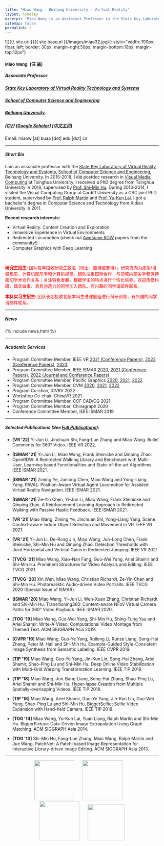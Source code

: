 ```yaml
---
title: "Miao Wang - Beihang University - Virtual Reality"
layout: homelay
excerpt: "Miao Wang is an Assistant Professor in the State Key Laboratory of Virtual Reality Technology and Systems at Beihang University"
sitemap: false
permalink: /
---
```


<!-- <center>
<figure>
  <img src="{{ site.url }}{{ site.baseurl }}/images/miaocircle.png" style="width: 180px">

</figure>
</center>
<br/> -->

<!-- ***
**I will join the Key State Laboratory of Virtual Reality and Systems, Beihang University in Oct. 2018.**

*** -->

![]({{ site.url }}{{ site.baseurl }}/images/miao32.jpg){: style="width: 190px; float: left; border: 30px; margin-right:50px; margin-bottom:10px; margin-top:12px"}

<!-- ###  **Miao Wang** -->

<div><h4 style="font-family: HelveticaNeue-Light, arial, 'Optima','aleSC', Helvetica Neue, Source Sans Pro,Arial"><b>Miao Wang &nbsp;(汪 淼)</b></h4> </div>

##### Associate Professor

##### [State Key Laboratory of Virtual Reality Technology and Systems](http://vrlab.buaa.edu.cn)

##### [School of Computer Science and Engineering](http://scse.buaa.edu.cn/index.htm)

<!-- ##### [Research Institute for Frontier Science](http://qyy.buaa.edu.cn/) -->

<!-- ##### School of Computer Science and Engineering -->

##### [Beihang University](https://www.buaa.edu.cn/)

##### [[CV](http://miaowang.me/CV.pdf)] [[Google Scholar](https://scholar.google.com/citations?user=BaOhbFsAAAAJ&hl=en)] [[中文主页](http://shi.buaa.edu.cn/wangmiao/zh_CN/index.htm)]


Email: miaow [at] buaa [dot] edu [dot] cn 

<!-- ##### Office: Room G-703, New Main Building, Beihang University -->


<!-- [[中文主页](https://scholar.google.com/citations?user=AAwLfKUAAAAJ&hl=en)]  -->



<!-- ##### *Assistant Professor*

##### *Visual Computing Group.

##### *Key State Laboratory of Virtual Reality and Systems*

##### *Beihang University* -->

<!--2<br> -->


<!-- <p style="color:red">Our team is looking for passionate PhD students, master students and undergraduate intern students to do research in virtual reality, computer graphics and computer vision. If interested, [please feel free to send me an email with your resume.](mailto:miaowang.me@gmail.com)</p> -->

<!-- **北航虚拟现实技术与系统国家重点实验室可视媒体计算团队（胡事民教授团队）招收博士研究生、硕士研究生和北航有志于学术研究的优秀本科实习学生。研究课题包括：虚拟现实、计算机图形学和计算机视觉，请访问链接[关于招生]({{ site.url }}{{ site.baseurl }}/misc)查阅详细信息。** -->

***

##### **Short Bio** 


I am an associate professor with the [State Key Laboratory of Virtual Reality Technology and Systems](http://vrlab.buaa.edu.cn), [School of Computer Science and Engineering](http://scse.buaa.edu.cn), Beihang University. In 2016-2018, I did postdoc research in [Visual Media Computing](http://cg.cs.tsinghua.edu.cn) at Tsinghua University. I received a PhD degree from Tsinghua University in 2016, supervised by [Prof. Shi-Min Hu](http://cg.cs.tsinghua.edu.cn/prof_hu.htm). During 2013-2014, I visited the Visual Computing Group at Cardiff University as a CSC joint PhD student, supervised by [Prof. Ralph Martin](https://www.cardiff.ac.uk/people/view/118143-martin-ralph) and [Prof. Yu-Kun Lai](https://users.cs.cf.ac.uk/Yukun.Lai/). I got a bachelor's degree in Computer Science and Technology from Xidian University in 2011. 

<!-- I am serving on the S&T Program Committee of [ISMAR 2020](http://ismar20.org) and Program Committees of [PG 2020](https://pg2020.org/) and [CVM 2020](http://iccvm.org/2020/). I was a Conference Committee member of [ISMAR 2019](http://ismar19.org) and reviewed technical papers for SIGGRAPH/SIGGRAPH Asia, IEEE VR, ISMAR, Pacific Graphics, CVM conferences, and ACM TOG, IEEE TVCG, Computer Graphics Forum, The Visual Computer, JCST, CVM journals. -->

<!-- My research goals are to computationally help humans create, explore, and edit visual media, especially for VR/AR.  -->

**Recent research interests:**

* Virtual Reality: Content Creation and Exploration
* Immersive Experience in Virtual Environments
* Redirected Locomotion (check out [Awesome RDW](https://github.com/yaoling1997/Awesome-RDW) papers from the community!)
* Computer Graphics with Deep Learning



<!-- <button type="button" class="btn btn-lg btn-primary"><a href="mailto:miaow@buaa.edu.cn" style="color:white">I am looking for undergraduate interns to work with me. If interested, please feel free to drop me an email.</a></button> -->

<br>

<!-- <p style="color:red"><b>博士后招聘: </b>
鹏城实验室招聘博士后。研究方向：虚拟/增强现实远程协同交互、基于深度学习的图形图像生成等。工作地点：深圳。待遇优厚，详见 <a href="https://hr.pcl.ac.cn/wt/pengchenglab/web/index/showNewsColumnInfoN300!getNewsById?brandCode=1&webColumnId=100801"><u>鹏城实验室博士后招收简章</u></a>。如有兴趣申报，请与我邮件联系。</p> -->

<p style="color:red"><b>研究生招生: </b>
团队每年招收研究生数名（硕士、直博或普博），研究方向为虚拟/增强现实、计算机图形学和计算机视觉。团队注重国际合作，与领域内顶尖学者保持密切学术合作关系；关注特色发展，根据学生的特点进行个性化培养。欢迎热爱科研、踏实做事、具有创造力的同学加入团队。有兴趣的同学请邮件联系。</p>

<p style="color:red"><b>本科实习生招生: </b>
团队长期接收北航本科生进课题组进行科研训练，有兴趣的同学请邮件联系。</p>

<!-- <p style="color:red"><b><u>Recruitment:</u> I am looking for undergraduate interns to work with me. If interested, please feel free to shoot me an email with your CV\.</b></p> -->





<!-- <alert class="btn btn-lg btn-primary"><a href="mailto:miaow@buaa.edu.cn" style="color:white">I am looking for undergraduate interns to work with me. If interested, please feel free to drop me an email.</a></button> -->
	


 <!-- **I am looking for undergraduate interns to work with me. If interested, please feel free to drop me an email.** -->

***

##### **News** 

{% include news.html %}

***

##### **Academic Services** 

+  Program Committee Member, IEEE VR [<u>2021 (Conference Papers)</u>](https://ieeevr.org/2021/), [<u>2022 (Conference Papers)</u>](https://ieeevr.org/2022/), [<u>2023</u>](https://ieeevr.org/2023/)
+  Program Committee Member, IEEE ISMAR [<u>2020</u>](https://ismar20.org/), [<u>2021 (Conference Papers)</u>](https://ismar21.org/), [<u>2022 (Journal and Conference Papers)</u>](https://ismar2022.org/)
+  Program Committee Member, Pacific Graphics [<u>2020</u>](https://pg2020.org/), [<u>2021</u>](https://pg2021.org/), [<u>2022</u>](https://pg2022.org/)
+  Program Committee Member, CVM [<u>2020</u>](http://iccvm.org/2020/), [<u>2021</u>](http://iccvm.org/2021/), [<u>2022</u>](http://iccvm.org/2022/)
+  Program Co-chair, ICVRV 2022
+  Workshop Co-chair, ChinaVR 2021
+  Program Committee Member, CCF CAD/CG 2021
+  Program Committee Member, Chinagraph 2020
+  Conference Committee Member, IEEE ISMAR 2019

***

<!-- ##### **Awards**

+ Young Elite Scientists Sponsorship Program by China Graphics Society, 2019
+ National Science and Technology Progress Award of China (Second Class Prize, 9th Achiever), 2018

*** -->

##### **Selected Publications** (See [Full Publications](http://miaowang.me/publications)):

+  **[VR \'22]** Yi-Jun Li, Jinchuan Shi, Fang-Lue Zhang and Miao Wang. Bullet Comments for 360° Video. IEEE VR 2022.

+  **[ISMAR \'21]** Yi-Jun Li, Miao Wang, Frank Steinicke and Qinping Zhao. OpenRDW: A Redirected Walking Library and Benchmark with Multi-User, Learning-based Functionalities and State-of-the-art Algorithms. IEEE ISMAR 2021.

+  **[ISMAR \'21]** Ziming Ye, Junlong Chen, Miao Wang and Yong-Liang Yang. PAVAL: Position-Aware Virtual Agent Locomotion for Assisted Virtual Reality Navigation. IEEE ISMAR 2021.

+  **[ISMAR \'21]** Ze-Yin Chen, Yi-Jun Li, Miao Wang, Frank Steinicke and Qinping Zhao. A Reinforcement Learning Approach to Redirected Walking with Passive Haptic Feedback. IEEE ISMAR 2021.

+  **[VR \'21]** Miao Wang, Ziming Ye, Jinchuan Shi, Yong-Liang Yang. Scene Context-aware Indoor Object Selection and Movement in VR. IEEE VR 2021.

+  **[VR \'21]** Yi-Jun Li, De-Rong Jin, Miao Wang, Jun-Long Chen, Frank Steinicke, Shi-Min Hu and Qinping Zhao. Detection Thresholds with Joint Horizontal and Vertical Gains in Redirected Jumping. IEEE VR 2021.

+  **[TVCG \'21]** Miao Wang, Xiao-Nan Fang, Guo-Wei Yang, Ariel Shamir and Shi-Min Hu. Prominent Structures for Video Analysis and Editing. IEEE TVCG 2021.

+  **[TVCG \'20]** Xin Wen, Miao Wang, Christian Richardt, Ze-Yin Chen and Shi-Min Hu. Photorealistic Audio-driven Video Portraits. IEEE TVCG 2020 (Special Issue of ISMAR).

+  **[ISMAR \'20]** Miao Wang, Yi-Jun Li, Wen-Xuan Zhang, Christian Richardt and Shi-Min Hu. Transitioning360: Content-aware NFoV Virtual Camera Paths for 360° Video Playback. IEEE ISMAR 2020.


+  **[TOG \'19]** Miao Wang, Guo-Wei Yang, Shi-Min Hu, Shing-Tung Yau and Ariel Shamir. Write-A-Video: Computational Video Montage from Themed Text. ACM SIGGRAPH Asia 2019.


+  **[CVPR \'19]** Miao Wang, Guo-Ye Yang, Ruilong Li, Runze Liang, Song-Hai Zhang, Peter M. Hall and Shi-Min Hu. Example-Guided Style-Consistent Image Synthesis from Semantic Labeling. IEEE CVPR 2019.


+  **[TIP \'19]** Miao Wang, Guo-Ye Yang, Jin-Kun Lin, Song-Hai Zhang, Ariel Shamir, Shao-Ping Lu and Shi-Min Hu. Deep Online Video Stabilization with Multi-Grid Warping Transformation Learning. IEEE TIP 2019.

+  **[TIP \'18]** Miao Wang, Jun-Bang Liang, Song-Hai Zhang, Shao-Ping Lu, Ariel Shamir and Shi-Min Hu. Hyper-lapse Creation from Multiple Spatially-overlapping Videos. IEEE TIP 2018.

+  **[TIP \'18]** Miao Wang, Ariel Shamir, Guo-Ye Yang, Jin-Kun Lin, Guo-Wei Yang, Shao-Ping Lu and Shi-Min Hu. BiggerSelfie: Selfie Video Expansion with Hand-held Camera. IEEE TIP 2018.

+  **[TOG \'14]** Miao Wang, Yu-Kun Lai, Yuan Liang, Ralph Martin and Shi-Min Hu. BiggerPicture: Data-Driven Image Extrapolation Using Graph Matching. ACM SIGGRAPH Asia 2014.

+ **[TOG \'13]** Shi-Min Hu, Fang-Lue Zhang, Miao Wang, Ralph Martin and Jue Wang. PatchNet: A Patch-based Image Representation for Interactive Library-driven Image Editing. ACM SIGGRAPH Asia 2013.

***

<!-- **Selected awards**:

+ ###### Science and Technology Progress Award, Chinese Institute of Electronics, 2017
+ ###### Best Paper Honorable Mention Award, CVM 2016, Cardiff, UK.

*** -->









<!-- **I am looking for passionate Master students (full time) and Undergraduate students (intern) to work with me** [(more info)]({{ site.url }}{{ site.baseurl }}/vacancies) **!** -->
 
 
<!-- <p style="text-align:center;">Institutions where I have studied or worked:</p> -->
<!-- <figure class="fourth" style="text-align:center;">
  <img src="{{ site.url }}{{ site.baseurl }}/images/vrlab_logo.jpg" style="width: 500px">
</figure>
 -->
<!-- <p style="text-align:center;">Institutions where I have studied or worked:</p> -->
<figure class="fourth" style="text-align:center;">
  <img src="{{ site.url }}{{ site.baseurl }}/images/beihang_logo.jpg" style="width: 130px">&nbsp;&nbsp;&nbsp;&nbsp;&nbsp;&nbsp;
  <img src="{{ site.url }}{{ site.baseurl }}/images/tsinghua_logo.png" style="width: 130px">&nbsp;&nbsp;&nbsp;&nbsp;&nbsp;&nbsp;
  <img src="{{ site.url }}{{ site.baseurl }}/images/xidian_logo2.jpg" style="width: 130px">&nbsp;&nbsp;&nbsp;&nbsp;&nbsp;&nbsp;
  <img src="{{ site.url }}{{ site.baseurl }}/images/cardiff_logo2.jpg" style="width: 120px">
</figure>








